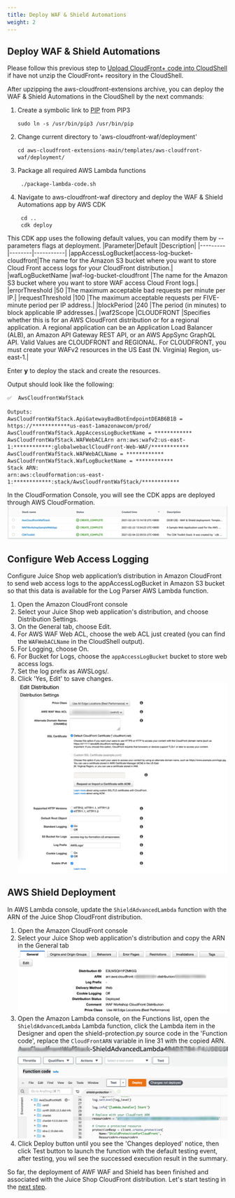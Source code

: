 ```yaml
---
title: Deploy WAF & Shield Automations
weight: 2
---
```


## Deploy WAF & Shield Automations
Please follow this previous step to [Upload CloudFront+ code into CloudShell](https://awslabs.github.io/aws-cloudfront-extensions/develop/download-code/readme/) if have not unzip the CloudFront+ reository in the CloudShell.

After upzipping the aws-cloudfront-extensions archive, you can deploy the WAF & Shield Automations in the CloudShell by the next commands:


1. Create a symbolic link to [PIP](https://pypi.org/project/pip/) from PIP3

       sudo ln -s /usr/bin/pip3 /usr/bin/pip

2. Change current directory to 'aws-cloudfront-waf/deployment'

       cd aws-cloudfront-extensions-main/templates/aws-cloudfront-waf/deployment/
3. Package all required AWS Lambda functions

        ./package-lambda-code.sh

4. Navigate to aws-cloudfront-waf directory and deploy the WAF & Shield Automations app by AWS CDK
        
        cd ..
        cdk deploy

This CDK app uses the following default values, you can modify them by --parameters flags at deployment.
|Parameter|Default |Description|
|---------|--------|-----------|
|appAccessLogBucket|access-log-bucket-cloudfront|The name for the Amazon S3 bucket where you want to store Cloud Front access logs for your CloudFront distribution.|
|wafLogBucketName  |waf-log-bucket-cloudfront   |The name for the Amazon S3 bucket where you want to store WAF access Cloud Front logs.|
|errorThreshold    |50                          |The maximum acceptable bad requests per minute per IP.|
|requestThreshold  |100                         |The maximum acceptable requests per FIVE-minute period per IP address.|
|blockPeriod       |240                         |The period (in minutes) to block applicable IP addresses.|
|waf2Scope         |CLOUDFRONT                  |Specifies whether this is for an AWS CloudFront distribution or for a regional application. A regional application can be an Application Load Balancer (ALB), an Amazon API Gateway REST API, or an AWS AppSync GraphQL API. Valid Values are CLOUDFRONT and REGIONAL. For CLOUDFRONT, you must create your WAFv2 resources in the US East (N. Virginia) Region, us-east-1.|

Enter **y** to deploy the stack and create the resources.

Output should look like the following:

    ✅  AwsCloudfrontWafStack

    Outputs:
    AwsCloudfrontWafStack.ApiGatewayBadBotEndpointDEAB6B1B = https://************us-east-1amazonawcom/prod/
    AwsCloudfrontWafStack.AppAccessLogBucketName = ************
    AwsCloudfrontWafStack.WAFWebACLArn arn:aws:wafv2:us-east-1:************:globalwebaclCloudFront-Web-WAF/************
    AwsCloudfrontWafStack.WAFWebACLName = ************
    AwsCloudfrontWafStack.WafLogBucketName = ************
    Stack ARN:
    arn:aws:cloudformation:us-east-1:************:stack/AwsCloudfrontWafStack/************

In the CloudFormation Console, you will see the CDK apps are deployed through AWS CloudFormation.
   ![CloudFormation Console](/images/cdk_cloudformation_completed.png)

## Configure Web Access Logging
Configure Juice Shop web application’s distribution in Amazon CloudFront to send web access logs to the appAccessLogBucket in Amazon S3 bucket so that this data is available for the Log Parser AWS Lambda function.

1)	Open the Amazon CloudFront console
2)	Select your Juice Shop web application's distribution, and choose Distribution Settings. 
3)	On the General tab, choose Edit. 
4)	For AWS WAF Web ACL, choose the web ACL just created (you can find the `WAFWebACLName` in the CloudShell output).
5)	For Logging, choose On. 
6)	For Bucket for Logs, choose the `appAccessLogBucket` bucket to store web access logs. 
7)	Set the log prefix as AWSLogs/. 
8)	Click 'Yes, Edit' to save changes. 
![Config Logging](/images/config_waf_log.png?width=50pc)

## AWS Shield Deployment
In AWS Lambda console, update the `ShieldAdvancedLambda` function with the ARN of the Juice Shop CloudFront distribution.

1) Open the Amazon CloudFront console
2) Select your Juice Shop web application's distribution and copy the ARN in the General tab
![Juice Shop ARN](/images/juice_shop_arn.png?width=50pc)
3) Open the Amazon Lambda console, on the Functions list, open the `ShieldAdvancedLambda` Lambda function, click the Lambda item in the Designer and open the shield-protection.py source code in the 'Function code', replace the `CloudFrontARN` variable in line 31 with the copied ARN.
![Replace ARN](/images/replace_arn.png?width=50pc)
4) Click Deploy button until you see the 'Changes deployed' notice, then click Test button to launch the function with the default testing event, after testing, you wil see the successed execution result in the summary.

So far, the deployment of AWF WAF and Shield has been finished and associated with the Juice Shop CloudFront distribution. Let's start testing in the [next step](/security/testing/readme/).